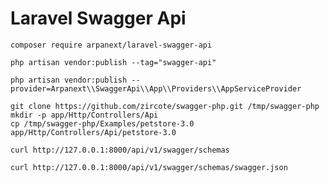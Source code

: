 # Laravel Swagger Api

```shell script
composer require arpanext/laravel-swagger-api
```

```shell script
php artisan vendor:publish --tag="swagger-api"
```

```shell script
php artisan vendor:publish --provider=Arpanext\\SwaggerApi\\App\\Providers\\AppServiceProvider
```

```shell
git clone https://github.com/zircote/swagger-php.git /tmp/swagger-php
mkdir -p app/Http/Controllers/Api
cp /tmp/swagger-php/Examples/petstore-3.0 app/Http/Controllers/Api/petstore-3.0
```

```shell script
curl http://127.0.0.1:8000/api/v1/swagger/schemas
```

```shell script
curl http://127.0.0.1:8000/api/v1/swagger/schemas/swagger.json
```
